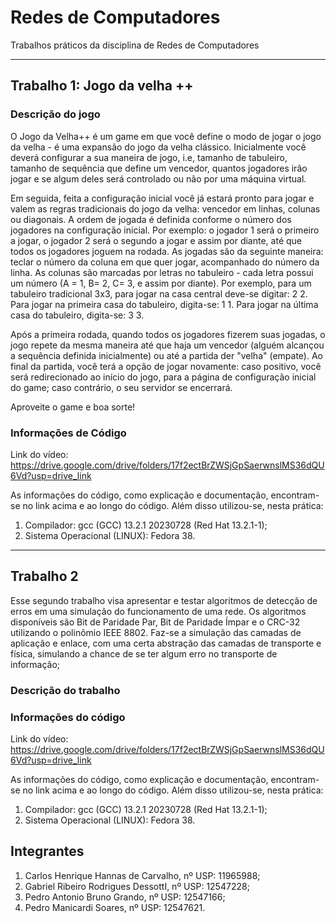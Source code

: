 # Redes de Computadores
Trabalhos práticos da disciplina de Redes de Computadores

---
## Trabalho 1: Jogo da velha ++

### Descrição do jogo
O Jogo da Velha++ é um game em que você define o modo de jogar o jogo da velha - é uma expansão do jogo da velha clássico. Inicialmente você deverá configurar a sua maneira de jogo, i.e, tamanho de tabuleiro, tamanho de sequência que define um vencedor, quantos jogadores irão jogar e se algum deles será controlado ou não por uma máquina virtual.

Em seguida, feita a configuração inicial você já estará pronto para jogar e valem as regras tradicionais do jogo da velha: vencedor em linhas, colunas ou diagonais. A ordem de jogada é definida conforme o número dos jogadores na configuração inicial. Por exemplo: o jogador 1 será o primeiro a jogar, o jogador 2 será o segundo a jogar e assim por diante, até que todos os jogadores joguem na rodada. As jogadas são da seguinte maneira: teclar o número da coluna em que quer jogar, acompanhado do número da linha. As colunas são marcadas por letras no tabuleiro - cada letra possui um número (A = 1, B= 2, C= 3, e assim por diante). Por exemplo, para um tabuleiro tradicional 3x3, para jogar na casa central deve-se digitar: 2 2. Para jogar na primeira casa do tabuleiro, digita-se: 1 1. Para jogar na última casa do tabuleiro, digita-se: 3 3. 

Após a primeira rodada, quando todos os jogadores fizerem suas jogadas, o jogo repete da mesma maneira até que haja um vencedor (alguém alcançou a sequência definida inicialmente) ou até a partida der "velha" (empate). Ao final da partida, você terá a opção de jogar novamente: caso positivo, você será redirecionado ao início do jogo, para a página de configuração inicial do game; caso contrário, o seu servidor se encerrará. 

Aproveite o game e boa sorte!

### Informações de Código
Link do vídeo: https://drive.google.com/drive/folders/17f2ectBrZWSjGpSaerwnslMS36dQU6Vd?usp=drive_link

As informações do código, como explicação e documentação, encontram-se no link acima e ao longo do código. Além disso utilizou-se, nesta prática:
1. Compilador: gcc (GCC) 13.2.1 20230728 (Red Hat 13.2.1-1);
2. Sistema Operacional (LINUX): Fedora 38.

---
## Trabalho 2

Esse segundo trabalho visa apresentar e testar algoritmos de detecção de erros em uma simulação do funcionamento de uma rede. Os algoritmos disponíveis são Bit de Paridade Par, Bit de Paridade Ímpar e o CRC-32 utilizando o polinômio IEEE 8802. Faz-se a simulação das camadas de aplicação e enlace, com uma certa abstração das camadas de transporte e física, simulando a chance de se ter algum erro no transporte de informação;

### Descrição do trabalho

### Informações do código
Link do vídeo: https://drive.google.com/drive/folders/17f2ectBrZWSjGpSaerwnslMS36dQU6Vd?usp=drive_link

As informações do código, como explicação e documentação, encontram-se no link acima e ao longo do código. Além disso utilizou-se, nesta prática:
1. Compilador: gcc (GCC) 13.2.1 20230728 (Red Hat 13.2.1-1);
2. Sistema Operacional (LINUX): Fedora 38.

## Integrantes
1. Carlos Henrique Hannas de Carvalho, nº USP: 11965988;
2. Gabriel Ribeiro Rodrigues DessottI, nº USP: 12547228;
3. Pedro Antonio Bruno Grando, nº USP: 12547166;
4. Pedro Manicardi Soares, nº USP: 12547621.
